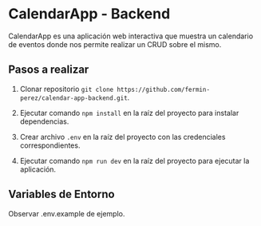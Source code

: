 # CalendarApp - Backend

CalendarApp es una aplicación web interactiva que muestra un calendario de eventos donde nos permite realizar un CRUD sobre el mismo.

## Pasos a realizar

1. Clonar repositorio `git clone https://github.com/fermin-perez/calendar-app-backend.git`.

2. Ejecutar comando `npm install` en la raíz del proyecto para instalar dependencias.

3. Crear archivo `.env` en la raíz del proyecto con las credenciales correspondientes.

4. Ejecutar comando `npm run dev` en la raíz del proyecto para ejecutar la aplicación.


## Variables de Entorno

Observar .env.example de ejemplo.

